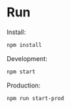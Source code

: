 # Run

Install:

```sh
npm install
```

Development:

```sh
npm start
```

Production:

```sh
npm run start-prod
```